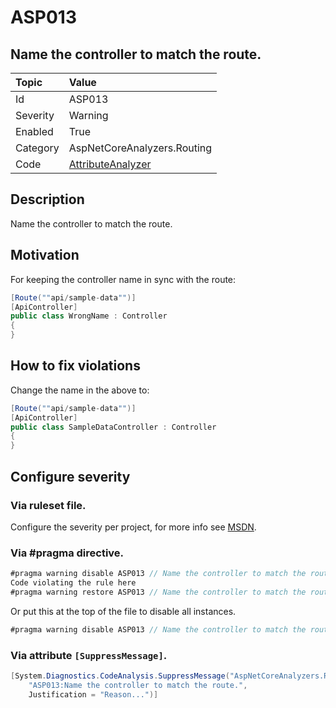 # ASP013
## Name the controller to match the route.

| Topic    | Value
| :--      | :--
| Id       | ASP013
| Severity | Warning
| Enabled  | True
| Category | AspNetCoreAnalyzers.Routing
| Code     | [AttributeAnalyzer]([AttributeAnalyzer](https://github.com/DotNetAnalyzers/AspNetCoreAnalyzers/blob/master/AspNetCoreAnalyzers/Analyzers/AttributeAnalyzer.cs))

## Description

Name the controller to match the route.

## Motivation

For keeping the controller name in sync with the route:

```cs
[Route(""api/sample-data"")]
[ApiController]
public class WrongName : Controller
{
}
```

## How to fix violations

Change the name in the above to:

```cs
[Route(""api/sample-data"")]
[ApiController]
public class SampleDataController : Controller
{
}
```

<!-- start generated config severity -->
## Configure severity

### Via ruleset file.

Configure the severity per project, for more info see [MSDN](https://msdn.microsoft.com/en-us/library/dd264949.aspx).

### Via #pragma directive.
```C#
#pragma warning disable ASP013 // Name the controller to match the route.
Code violating the rule here
#pragma warning restore ASP013 // Name the controller to match the route.
```

Or put this at the top of the file to disable all instances.
```C#
#pragma warning disable ASP013 // Name the controller to match the route.
```

### Via attribute `[SuppressMessage]`.

```C#
[System.Diagnostics.CodeAnalysis.SuppressMessage("AspNetCoreAnalyzers.Routing", 
    "ASP013:Name the controller to match the route.", 
    Justification = "Reason...")]
```
<!-- end generated config severity -->